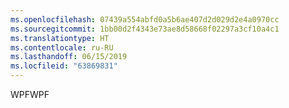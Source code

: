 ```yaml
---
ms.openlocfilehash: 07439a554abfd0a5b6ae407d2d029d2e4a0970cc
ms.sourcegitcommit: 1bb00d2f4343e73ae8d58668f02297a3cf10a4c1
ms.translationtype: HT
ms.contentlocale: ru-RU
ms.lasthandoff: 06/15/2019
ms.locfileid: "63869831"
---
```

<span data-ttu-id="7687b-101">WPF</span><span class="sxs-lookup"><span data-stu-id="7687b-101">WPF</span></span>